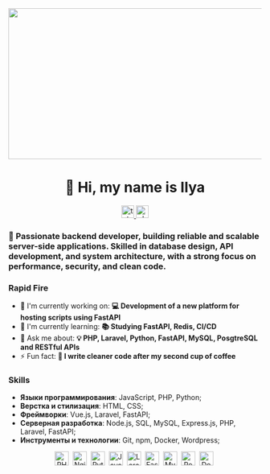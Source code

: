 <div align="center">
  <img height="300" width="600" src="https://user-images.githubusercontent.com/74038190/225813708-98b745f2-7d22-48cf-9150-083f1b00d6c9.gif"  />
</div>

**<h1 align="center">👋 Hi, my name is Ilya</h1>**

<div align="center">
  <a href="https://t.me/vanExsi" target="_blank">
    <img src="https://img.shields.io/static/v1?message=Telegram&logo=telegram&label=&color=2CA5E0&logoColor=white&labelColor=&style=for-the-badge" height="25" alt="telegram logo"  />
  </a>
  
  <a href="https://vk.com/ilpolyan" target="_blank">
    <img src="https://img.shields.io/static/v1?message=VK&logo=vk&label=&color=4A76A8&logoColor=white&labelColor=&style=for-the-badge" height="25" alt="vk logo"  />
  </a>
</div>

 **<h3 align="left">🚀 Passionate backend developer, building reliable and scalable server-side applications. Skilled in database design, API development, and system architecture, with a strong focus on performance, security, and clean code.</h3>**

 **<h3 align="left">Rapid Fire</h3>**

- 💼 I'm currently working on: **💻 Development of a new platform for hosting scripts using FastAPI**
- 🌱 I'm currently learning: **📚 Studying FastAPI, Redis, CI/CD**
- 💬 Ask me about: **💡 PHP, Laravel, Python, FastAPI, MySQL, PosgtreSQL and RESTful APIs**
- ⚡ Fun fact: **🎢 I write cleaner code after my second cup of coffee**

 **<h3 align="left">Skills</h3>**
- **Языки программирования**: JavaScript, PHP, Python;
- **Верстка и стилизация**: HTML, CSS;
- **Фреймворки**: Vue.js, Laravel, FastAPI;
- **Серверная разработка**: Node.js, SQL, MySQL, Express.js, PHP, Laravel, FastAPI;
- **Инструменты и технологии**: Git, npm, Docker, Wordpress;

<div align="center">  
<img src="https://cdn.jsdelivr.net/gh/devicons/devicon/icons/php/php-original.svg" height="28" alt="PHP" style="margin-right: 4px"> 
<img src="https://cdn.jsdelivr.net/gh/devicons/devicon@latest/icons/nginx/nginx-original.svg" height="28" alt="Nginx" style="margin-right: 4px"> 
<img src="https://cdn.jsdelivr.net/gh/devicons/devicon/icons/python/python-original.svg" height="28" alt="Python" style="margin-right: 4px"> 
<img src="https://cdn.jsdelivr.net/gh/devicons/devicon/icons/javascript/javascript-original.svg" height="28" alt="JavaScript" style="margin-right: 4px"> 
<img src="https://cdn.jsdelivr.net/gh/devicons/devicon@latest/icons/laravel/laravel-original.svg" height="28" alt="Laravel" style="margin-right: 4px"> 
<img src="https://cdn.jsdelivr.net/gh/devicons/devicon/icons/fastapi/fastapi-original.svg" height="28" alt="FastAPI" style="margin-right: 4px"> 
<img src="https://cdn.jsdelivr.net/gh/devicons/devicon@latest/icons/mysql/mysql-original-wordmark.svg" height="28" alt="MySQL" style="margin-right: 4px"> 
<img src="https://cdn.jsdelivr.net/gh/devicons/devicon/icons/postgresql/postgresql-original.svg" height="28" alt="PostgreSQL" style="margin-right: 4px"> 
<img src="https://cdn.jsdelivr.net/gh/devicons/devicon/icons/docker/docker-original.svg" height="28" alt="Docker" style="margin-right: 4px">
</div>

